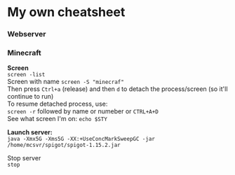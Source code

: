 # My own cheatsheet


### Webserver

### Minecraft


**Screen**  
`screen -list`  
Screen with name `screen -S "minecraf"`  
Then press `Ctrl+a` (release) and then `d` to detach the process/screen (so it'll continue to run)  
To resume detached process, use:  
`screen -r` followed by name or numeber or `CTRL+A+D`  
See what screen I'm on: `echo $STY`  
   
**Launch server:**  
`java -Xmx5G -Xms5G -XX:+UseConcMarkSweepGC -jar /home/mcsvr/spigot/spigot-1.15.2.jar`  
  
Stop server     
`stop`
